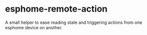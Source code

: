 # esphome-remote-action
A small helper to ease reading state and triggering actions from one esphome device on another.
